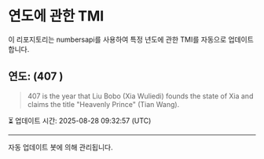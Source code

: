 
# 연도에 관한 TMI

이 리포지토리는 numbersapi를 사용하여 특정 년도에 관한 TMI를 자동으로 업데이트합니다.

## 연도: (407 )
> 407 is the year that Liu Bobo (Xia Wuliedi) founds the state of Xia and claims the title "Heavenly Prince" (Tian Wang).

⏳ 업데이트 시간: 2025-08-28 09:32:57 (UTC)

---
자동 업데이트 봇에 의해 관리됩니다.
